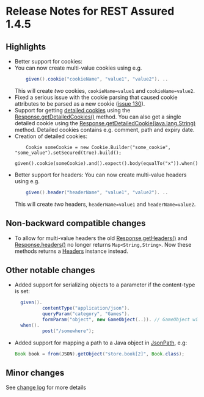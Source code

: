 # Release Notes for REST Assured 1.4.5 #

## Highlights ##
* Better support for cookies:
* You can now create multi-value cookies using e.g.
  ```java
      given().cookie("cookieName", "value1", "value2"). ..
  ```
  This will create _two_ cookies, `cookieName=value1` and `cookieName=value2`.
* Fixed a serious issue with the cookie parsing that caused cookie attributes to be parsed as a new cookie ([issue 130](https://code.google.com/p/rest-assured/issues/detail?id=130)).
* Support for getting [detailed cookies](http://rest-assured.googlecode.com/svn/tags/1.4.5/apidocs/com/jayway/restassured/response/Cookie.html) using the [Response.getDetailedCookies()](http://rest-assured.googlecode.com/svn/tags/1.4.5/apidocs/com/jayway/restassured/response/Response.html#getDetailedCookies()) method. You can also get a single detailed cookie using the [Response.getDetailedCookie(java.lang.String)](http://rest-assured.googlecode.com/svn/tags/1.4.5/apidocs/com/jayway/restassured/response/Response.html#getDetailedCookie(java.lang.String)) method. Detailed cookies contains e.g. comment, path and expiry date.
* Creation of detailed cookies:
  ```
      Cookie someCookie = new Cookie.Builder("some_cookie", "some_value").setSecured(true).build();
      given().cookie(someCookie).and().expect().body(equalTo("x")).when().get("/cookie");
  ```
* Better support for headers:
  You can now create multi-value headers using e.g.
  ```java
      given().header("headerName", "value1", "value2"). ..
  ```
  This will create _two_ headers, `headerName=value1` and `headerName=value2`.

## Non-backward compatible changes ##
* To allow for multi-value headers the old [Response.getHeaders()](http://rest-assured.googlecode.com/svn/tags/1.4/apidocs/com/jayway/restassured/response/Response.html#getHeaders()) and [Response.headers()](http://rest-assured.googlecode.com/svn/tags/1.4/apidocs/com/jayway/restassured/response/Response.html#headers()) no longer returns `Map<String,String>`. Now these methods returns a [Headers](http://rest-assured.googlecode.com/svn/tags/1.4.5/apidocs/com/jayway/restassured/response/Headers.html) instance instead.

## Other notable changes ##
* Added support for serializing objects to a parameter if the content-type is set:
  ```java
    given().
            contentType("application/json").
            queryParam("category", "Games").
            formParam("object", new GameObject(..)). // GameObject will be serialized to JSON
    when().
            post("/somewhere");
  ```
* Added support for mapping a path to a Java object in [JsonPath](http://rest-assured.googlecode.com/svn/tags/1.4.5/apidocs/com/jayway/restassured/path/json/JsonPath.html), e.g:
  ```java
  Book book = from(JSON).getObject("store.book[2]", Book.class);
  ```
## Minor changes ##
See [change log](http://github.com/jayway/rest-assured/raw/master/changelog.txt) for more details
